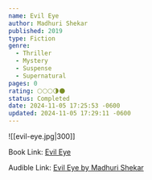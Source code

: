 ```yaml
---
name: Evil Eye
author: Madhuri Shekar
published: 2019
type: Fiction
genre:
  - Thriller
  - Mystery
  - Suspense
  - Supernatural
pages: 0
rating: 🌕🌕🌕🌗🌑
status: Completed
date: 2024-11-05 17:25:53 -0600
updated: 2024-11-05 17:29:11 -0600
---
```


![[evil-eye.jpg|300]]

Book Link: [Evil Eye](https://www.goodreads.com/book/show/45361832-evil-eye)

Audible Link: [Evil Eye by Madhuri Shekar](https://www.audible.com/pd/Evil-Eye-Audiobook/B07QP1X8B7)
